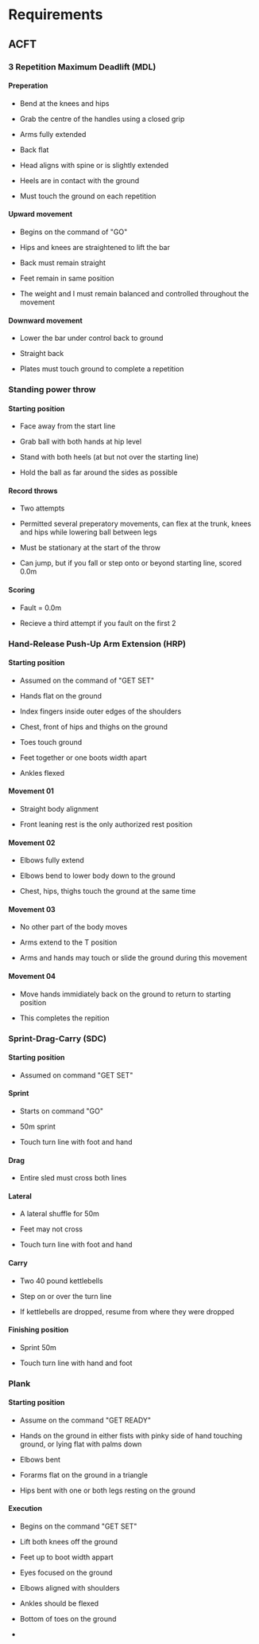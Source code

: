 # Requirements

## ACFT

### 3 Repetition Maximum Deadlift (MDL)

#### Preperation

- Bend at the knees and hips 

- Grab the centre of the handles using a closed grip

- Arms fully extended

- Back flat

- Head aligns with spine or is slightly extended

- Heels are in contact with the ground

- Must touch the ground on each repetition

#### Upward movement

- Begins on the command of "GO"

- Hips and knees are straightened to lift the bar

- Back must remain straight

- Feet remain in same position

- The weight and I must remain balanced and controlled throughout the movement

#### Downward movement

- Lower the bar under control back to ground

- Straight back

- Plates must touch ground to complete a repetition

### Standing power throw

#### Starting position

- Face away from the start line

- Grab ball with both hands at hip level

- Stand with both heels (at but not over the starting line)

- Hold the ball as far around the sides as possible

#### Record throws

- Two attempts

- Permitted several preperatory movements, can flex at the trunk, knees and hips while lowering ball between legs

- Must be stationary at the start of the throw

- Can jump, but if you fall or step onto or beyond starting line, scored 0.0m

#### Scoring

- Fault = 0.0m 

- Recieve a third attempt if you fault on the first 2

### Hand-Release Push-Up Arm Extension (HRP)

#### Starting position

- Assumed on the command of "GET SET"

- Hands flat on the ground

- Index fingers inside outer edges of the shoulders

- Chest, front of hips and thighs on the ground

- Toes touch ground

- Feet together or one boots width apart

- Ankles flexed

#### Movement 01

- Straight body alignment

- Front leaning rest is the only authorized rest position

#### Movement 02

- Elbows fully extend

- Elbows bend to lower body down to the ground

- Chest, hips, thighs touch the ground at the same time

#### Movement 03

- No other part of the body moves

- Arms extend to the T position

- Arms and hands may touch or slide the ground during this movement

#### Movement 04

- Move hands immidiately back on the ground to return to starting position

- This completes the repition

### Sprint-Drag-Carry (SDC)

#### Starting position

- Assumed on command "GET SET"

#### Sprint

- Starts on command "GO"

- 50m sprint

- Touch turn line with foot and hand

#### Drag

- Entire sled must cross both lines

#### Lateral

- A lateral shuffle for 50m

- Feet may not cross

- Touch turn line with foot and hand

#### Carry

- Two 40 pound kettlebells

- Step on or over the turn line

- If kettlebells are dropped, resume from where they were dropped

#### Finishing position

- Sprint 50m

- Touch turn line with hand and foot

### Plank

#### Starting position

- Assume on the command "GET READY"

- Hands on the ground in either fists with pinky side of hand touching ground, or lying flat with palms down

- Elbows bent 

- Forarms flat on the ground in a triangle

- Hips bent with one or both legs resting on the ground

#### Execution

- Begins on the command "GET SET"

- Lift both knees off the ground

- Feet up to boot width appart

- Eyes focused on the ground

- Elbows aligned with shoulders 

- Ankles should be flexed

- Bottom of toes on the ground

- 